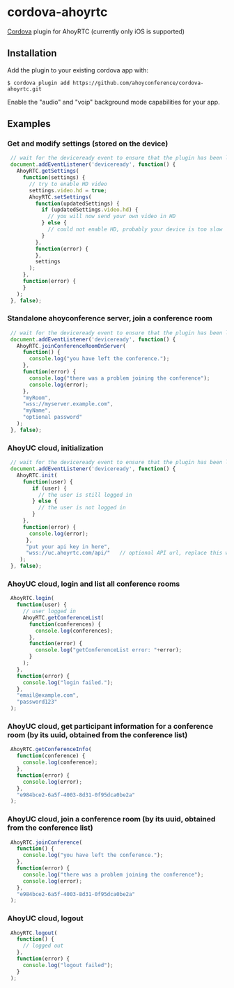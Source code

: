 # cordova-ahoyrtc
  [Cordova](http://cordova.apache.org) plugin for AhoyRTC
  (currently only iOS is supported)

## Installation

Add the plugin to your existing cordova app with:

    $ cordova plugin add https://github.com/ahoyconference/cordova-ahoyrtc.git

Enable the "audio" and "voip" background mode capabilities for your app.

## Examples

### Get and modify settings (stored on the device)

```js
 // wait for the deviceready event to ensure that the plugin has been loaded
 document.addEventListener('deviceready', function() {
   AhoyRTC.getSettings(
     function(settings) {
       // try to enable HD video
       settings.video.hd = true;
       AhoyRTC.setSettings(
         function(updatedSettings) {
           if (updatedSettings.video.hd) {
             // you will now send your own video in HD
           } else {
             // could not enable HD, probably your device is too slow
           }
         },
         function(error) {
         },
         settings
       );
     },
     function(error) {
     }
   );
 }, false);
```

### Standalone ahoyconference server, join a conference room

```js
 // wait for the deviceready event to ensure that the plugin has been loaded
 document.addEventListener('deviceready', function() {
   AhoyRTC.joinConferenceRoomOnServer(
     function() {
       console.log("you have left the conference.");
     },
     function(error) {
       console.log("there was a problem joining the conference");
       console.log(error);
     },
     "myRoom",
     "wss://myserver.example.com",
     "myName",
     "optional password"
   );
 }, false);
````

### AhoyUC cloud, initialization

```js
 // wait for the deviceready event to ensure that the plugin has been loaded
 document.addEventListener('deviceready', function() {
   AhoyRTC.init(
     function(user) {
        if (user) {
          // the user is still logged in
        } else {
          // the user is not logged in
        }
     },
     function(error) {
       console.log(error);
      },
      "put your api key in here",
      "wss://uc.ahoyrtc.com/api/"	// optional API url, replace this when you are using a private AhoyUC cloud
    );
 }, false);
```

### AhoyUC cloud, login and list all conference rooms

```js
 AhoyRTC.login(
   function(user) {
     // user logged in
     AhoyRTC.getConferenceList(
       function(conferences) {
         console.log(conferences);
       },
       function(error) {
         console.log("getConferenceList error: "+error);
       }
     );
   },
   function(error) {
     console.log("login failed.");
   },
   "email@example.com",
   "password123"
 );
```

### AhoyUC cloud, get participant information for a conference room (by its uuid, obtained from the conference list)

```js
 AhoyRTC.getConferenceInfo(
   function(conference) {
     console.log(conference);
   },
   function(error) {
     console.log(error);
   },
   "e984bce2-6a5f-4003-8d31-0f95dca0be2a"
 );
```

### AhoyUC cloud, join a conference room (by its uuid, obtained from the conference list)

```js
 AhoyRTC.joinConference(
   function() {
     console.log("you have left the conference.");
   },
   function(error) {
     console.log("there was a problem joining the conference");
     console.log(error);
   },
   "e984bce2-6a5f-4003-8d31-0f95dca0be2a"
 );
```

### AhoyUC cloud, logout

```js
 AhoyRTC.logout(
   function() {
     // logged out
   },
   function(error) {
     console.log("logout failed");
   }
 );
```
